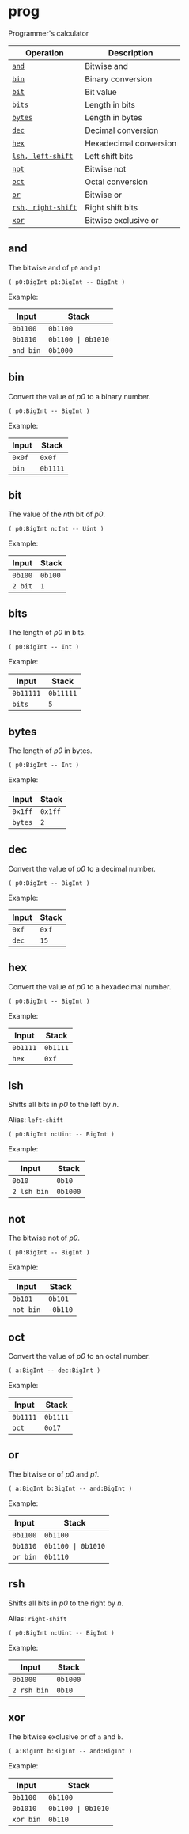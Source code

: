 <!-- Document generated by "gen-doc"; DO NOT EDIT -->
# prog

Programmer's calculator

| Operation                   | Description
|-----------------------------|---------------
| [`and`](#and)               | Bitwise and
| [`bin`](#bin)               | Binary conversion
| [`bit`](#bit)               | Bit value
| [`bits`](#bits)             | Length in bits
| [`bytes`](#bytes)           | Length in bytes
| [`dec`](#dec)               | Decimal conversion
| [`hex`](#hex)               | Hexadecimal conversion
| [`lsh, left-shift`](#lsh)   | Left shift bits
| [`not`](#not)               | Bitwise not
| [`oct`](#oct)               | Octal conversion
| [`or`](#or)                 | Bitwise or
| [`rsh, right-shift`](#rsh)  | Right shift bits
| [`xor`](#xor)               | Bitwise exclusive or


## and

The bitwise and of `p0` and `p1`

	( p0:BigInt p1:BigInt -- BigInt )

Example:

<!-- test: and -->

| Input     | Stack
|-----------|---------------
| `0b1100 ` | `0b1100`
| `0b1010 ` | `0b1100 \| 0b1010`
| `and bin` | `0b1000`

## bin

Convert the value of *p0* to a binary number.

	( p0:BigInt -- BigInt )

Example:

<!-- test: bin -->

| Input  | Stack
|--------|---------------
| `0x0f` | `0x0f`
| `bin ` | `0b1111`

## bit

The value of the *n*th bit of *p0*.

	( p0:BigInt n:Int -- Uint )

Example:

<!-- test: bit -->

| Input   | Stack
|---------|---------------
| `0b100` | `0b100`
| `2 bit` | `1`

## bits

The length of *p0* in bits.

	( p0:BigInt -- Int )

Example:

<!-- test: bits -->

| Input     | Stack
|-----------|---------------
| `0b11111` | `0b11111`
| `bits   ` | `5`

## bytes

The length of *p0* in bytes.

	( p0:BigInt -- Int )

Example:

<!-- test: bytes -->

| Input   | Stack
|---------|---------------
| `0x1ff` | `0x1ff`
| `bytes` | `2`

## dec

Convert the value of *p0* to a decimal number.

	( p0:BigInt -- BigInt )

Example:

<!-- test: dec -->

| Input | Stack
|-------|---------------
| `0xf` | `0xf`
| `dec` | `15`

## hex

Convert the value of *p0* to a hexadecimal number.

	( p0:BigInt -- BigInt )

Example:

<!-- test: hex -->

| Input    | Stack
|----------|---------------
| `0b1111` | `0b1111`
| `hex   ` | `0xf`

## lsh

Shifts all bits in *p0* to the left by *n*.

Alias: `left-shift`

	( p0:BigInt n:Uint -- BigInt )

Example:

<!-- test: lsh -->

| Input       | Stack
|-------------|---------------
| `0b10     ` | `0b10`
| `2 lsh bin` | `0b1000`

## not

The bitwise not of *p0*.

	( p0:BigInt -- BigInt )

Example:

<!-- test: not -->

| Input     | Stack
|-----------|---------------
| `0b101  ` | `0b101`
| `not bin` | `-0b110`

## oct

Convert the value of *p0* to an octal number.

	( a:BigInt -- dec:BigInt )

Example:

<!-- test: oct -->

| Input    | Stack
|----------|---------------
| `0b1111` | `0b1111`
| `oct   ` | `0o17`

## or

The bitwise or of *p0* and *p1*.

	( a:BigInt b:BigInt -- and:BigInt )

Example:

<!-- test: or -->

| Input    | Stack
|----------|---------------
| `0b1100` | `0b1100`
| `0b1010` | `0b1100 \| 0b1010`
| `or bin` | `0b1110`

## rsh

Shifts all bits in *p0* to the right by *n*.

Alias: `right-shift`

	( p0:BigInt n:Uint -- BigInt )

Example:

<!-- test: rsh -->

| Input       | Stack
|-------------|---------------
| `0b1000   ` | `0b1000`
| `2 rsh bin` | `0b10`

## xor

The bitwise exclusive or of `a` and `b`.

	( a:BigInt b:BigInt -- and:BigInt )

Example:

<!-- test: xor -->

| Input     | Stack
|-----------|---------------
| `0b1100 ` | `0b1100`
| `0b1010 ` | `0b1100 \| 0b1010`
| `xor bin` | `0b110`
